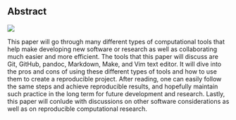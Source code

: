 Abstract
-----------

![](../images/stat159-logo.png)

This paper will go through many different types of computational tools that help make developing new software or research as well as collaborating much easier and more efficient. The tools that this paper will discuss are Git, GitHub, pandoc, Markdown, Make, and Vim text editor. It will dive into the pros and cons of using these different types of tools and how to use them to create a reproducible project. After reading, one can easily follow the same steps and achieve reproducible results, and hopefully maintain such practice in the long term for future development and research. Lastly, this paper will conlude with discussions on other software considerations as well as on reproducible computational research.
